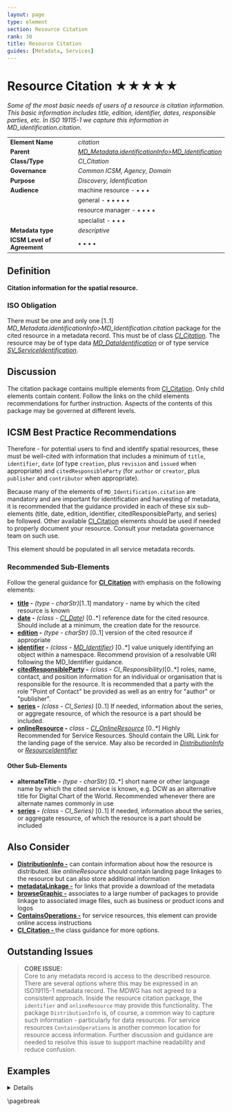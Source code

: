 ```yaml
---
layout: page
type: element
section: Resource Citation
rank: 30
title: Resource Citation
guides: [Metadata, Services]
---
```

# Resource Citation ★★★★★
*Some of the most basic needs of users of a resource is citation information. This basic information includes title, edition, identifier, dates, responsible parties, etc. In ISO 19115-1 we capture this information in MD_identification.citation.*

| | |
| --- | --- |
| **Element Name** | *citation* |
| **Parent** | *[MD_Metadata.identificationInfo>MD_Identification](./class-MD_Identification)* |
| **Class/Type** | *CI_Citation* |
| **Governance** | *Common ICSM, Agency, Domain* |
| **Purpose** | *Discovery, Identification* |
| **Audience** | machine resource - ⭑ ⭑ ⭑ |
| | general - ⭑ ⭑ ⭑ ⭑ ⭑ |
| | resource manager - ⭑ ⭑ ⭑ ⭑ |
| | specialist - ⭑ ⭑ ⭑ |
| **Metadata type** | *descriptive* |
| **ICSM Level of Agreement** | ⭑ ⭑ ⭑ ⭑ |

## Definition
**Citation information for the spatial resource.**

### ISO Obligation

There must be one and only one [1..1] *MD_Metadata.identificationInfo>MD_Identification.citation* package for the cited resource in a metadata record. This must be of class *[CI_Citation](./class-CI_Citation)*. The resource may be of type data *[MD_DataIdentification](./class_MD_DataIdentification)* or of type service *[SV_ServiceIdentification](./ServiceIdentification)*.

## Discussion

The citation package contains multiple elements from [CI_Citation](./class-CI_Citation). Only child elements contain content. Follow the links on the child elements recommendations for further instruction. Aspects of the contents of this package may be governed at different levels.

## ICSM Best Practice Recommendations

Therefore - for potential users to find and identify spatial resources, these must be well-cited with information that includes a minimum of `title`, `identifier`, `date` (of type `creation`, plus `revision` and `issued` when appropriate) and `citedResponsibleParty` (for `author` or `creator`, plus `publisher` and `contributor` when appropriate). 

Because many of the elements of `MD_Identification.citation` are mandatory and are important for identification and harvesting of metadata, it is recommended that the guidance provided in each of these six sub-elements (title, date, edition, identifier, citedResponsibleParty, and series) be followed. Other available [CI_Citation](./class-CI_Citation) elements should be used if needed to properly document your resource. Consult your metadata governance team on such use.

This element should be populated in all service metadata records. 

### Recommended Sub-Elements

Follow the general guidance for **[CI_Citation](./class-CI_Citation)** with emphasis on the following elements:
- **[title](./ResourceTitle) -** *(type - charStr)*[1..1] mandatory - name by which the cited resource is known
- **[date](./ResourceDate) -** *(class - [CI_Date](./class-CI_Date))* [0..\*] reference date for the cited resource. Should include at a minimum, the creation date for the resource.
- **[edition](./ResourceEdition) -** *(type - charStr)* [0..1] version of the cited resource if appropriate
- **[identifier](./ResourceIdentifier) -** *(class - [MD_Identifier](./class-MD_Identifier))* [0..\*] value uniquely identifying an object within a namespace. Recommend provision of a resolvable URI following the MD_Identifier guidance.
- **[citedResponsibleParty](./ResourceResponsibleParty) -** *(class - CI_Responsibility)*[0..\*] roles, name, contact, and position information for an individual or organisation that is responsible for the resource. It is recommended that a party with the role "Point of Contact" be provided as well as an entry for "author" or "publisher".
- **[series](./ResourceSeries) -** *(class - CI_Series)* [0..1] If needed, information about the series, or aggregate resource, of which the resource is a part should be included.
- **[onlineResource](./class-CI_OnlineResource) -** *class - [CI_OnlineResource](./class-CI_OnlineResource)* [0..\*] Highly Recommended for Service Resources. Should contain the URL Link for the landing page of the service. May also be recorded in *[DistributionInfo](./DistributionInfo)* or *[ResourceIdentifier](./ResourceIdentifier)*

#### Other Sub-Elements

- **alternateTitle -** *(type - charStr)* [0..\*] short name or other language name by which the cited service is known, e.g. DCW as an alternative title for Digital Chart of the World. Recommended whenever there are alternate names commonly in use
- **[series](./ResourceSeries) -** *(class - CI_Series)* [0..1] If needed, information about the series, or aggregate resource, of which the resource is a part should be included

## Also Consider

- **[DistributionInfo -](./DistributionInfo)** can contain information about how the resource is distributed. like *onlineResource* should contain landing page linkages to the resource but can also store additional information
- **[metadataLinkage -](./MetadataLinkage)** for links that provide a download of the metadata
- **[browseGraphic -](./BrowseGraphic)** associates to a large number of packages to provide linkage to associated image files, such as business or product icons and logos
- **[ContainsOperations -](./ContainsOperations)** for service resources, this element can provide online access instructions
- **[CI_Citation - ](./class-CI_Citation)** the class guidance for more options.

## Outstanding Issues
> **CORE ISSUE:**  
Core to any metadata record is access to the described resource. There are several options where this may be expressed in an ISO19115-1 metadata record. The MDWG has not agreed to a consistent approach. Inside the resource citation package, the `identifier` and `onlineResource` may provide this functionality. The package `DistributionInfo` is, of course, a common way to capture such information - particularly for data resources. For service resources `ContainsOperations` is another common location for resource access information. Further discussion and guidance are needed to resolve this issue to support machine readability and reduce confusion.

## Examples

<details>

\pagebreak

### XML
Data Resource example

```
<mdb:MD_Metadata>
....
 <mdb:identificationInfo>
  <mri:MD_DataIdentification>
  ....
    <mri:citation>
     <cit:CI_Citation>
       <cit:title>
        <gco:CharacterString>OpenWork geographical data
        </gco:CharacterString>
       </cit:title>
       <cit:date>
        <cit:CI_Date>
          <cit:date>
           <gco:Date>2019-07-18</gco:Date>
          </cit:date>
          <cit:dateType>
           <cit:CI_DateTypeCode 
           codeList="https://schemas.isotc211.org/19115/resources
           /Codelist/cat/codelists.xml#CI_DateTypeCode" 
           codeListValue="creation"/>
          </cit:dateType>
        </cit:CI_Date>
       </cit:date>
       <cit:date>
        <cit:CI_Date>
          <cit:date>
           <gco:Date>2019-07-18</gco:Date>
          </cit:date>
          <cit:dateType>
           <cit:CI_DateTypeCode 
           codeList="https://schemas.isotc211.org/19115/resources
           /Codelist/cat/codelists.xml#CI_DateTypeCode" 
           codeListValue="publication"/>
          </cit:dateType>
        </cit:CI_Date>
       </cit:date>
       <cit:edition>
        <gco:CharacterString>Version 0.1</gco:CharacterString>
       </cit:edition>
       <cit:editionDate>
        <gco:Date>2019-07-18</gco:Date>
       </cit:editionDate>
       <cit:identifier>
        <mcc:MD_Identifier>
          <mcc:code>
           <gco:CharacterString>
           9547e07e-6a15-403b-8b19-488778fe0cf0
           </gco:CharacterString>
          </mcc:code>
          <mcc:codeSpace>
           <gco:CharacterString>
           http://202.49.243.69:8080/geonetwork/srv/eng/metadata/
           </gco:CharacterString>
          </mcc:codeSpace>
        </mcc:MD_Identifier>
       </cit:identifier>
       <cit:citedResponsibleParty>
        <cit:CI_Responsibility>
          <cit:role>
           <cit:CI_RoleCode 
           codeList="https://schemas.isotc211.org/19115/resources
           /Codelist/cat/codelists.xml#CI_RoleCode" 
           codeListValue="author"/>
          </cit:role>
          <cit:party>
           <cit:CI_Organisation>
             <cit:name>
              <gco:CharacterString>OpenWork Ltd
              </gco:CharacterString>
             </cit:name>
             <cit:contactInfo>
              <cit:CI_Contact>
                <cit:address>
                 <cit:CI_Address>
                   <cit:electronicMailAddress>
                    <gco:CharacterString>info@openwork.nz
                    </gco:CharacterString>
                   </cit:electronicMailAddress>
                 </cit:CI_Address>
                </cit:address>
              </cit:CI_Contact>
             </cit:contactInfo>
           </cit:CI_Organisation>
          </cit:party>
        </cit:CI_Responsibility>
       </cit:citedResponsibleParty>
       <cit:citedResponsibleParty>
        <cit:CI_Responsibility>
          <cit:role>
           <cit:CI_RoleCode 
           codeList="https://schemas.isotc211.org/19115/resources
           /Codelist/cat/codelists.xml#CI_RoleCode" 
           codeListValue="publisher"/>
          </cit:role>
          <cit:party>
           <cit:CI_Individual>
             <cit:name>
              <gco:CharacterString>Byron Cochrane
              </gco:CharacterString>
             </cit:name>
             <cit:contactInfo>
              <cit:CI_Contact>
                <cit:address>
                 <cit:CI_Address>
                   <cit:electronicMailAddress>
                    <gco:CharacterString>byron@openwork.nz
                    </gco:CharacterString>
                   </cit:electronicMailAddress>
                 </cit:CI_Address>
                </cit:address>
              </cit:CI_Contact>
             </cit:contactInfo>
           </cit:CI_Individual>
          </cit:party>
        </cit:CI_Responsibility>
       </cit:citedResponsibleParty>
     </cit:CI_Citation>
    </mri:citation>
   ....
  </mri:MD_DataIdentification>
 </mdb:identificationInfo>
....
</mdb:MD_Metadata>
```

Service Resource example
```
<mdb:MD_Metadata>
....
 <mdb:identificationInfo>
   <srv:SV_ServiceIdentification>
     <mri:citation>
      <cit:CI_Citation>
        <cit:title>
         <gco:CharacterString>Sample service metadata 2020-05-28</gco:CharacterString>
        </cit:title>
        <cit:date>
         <cit:CI_Date>
           <cit:date>
            <gco:DateTime>2019-09-01T00:00:00</gco:DateTime>
           </cit:date>
           <cit:dateType>
            <cit:CI_DateTypeCode codeList="http://standards.iso.org/iso/19115/resources/Codelists/cat/codelists.xml#CI_DateTypeCode"
                       codeListValue="creation"/>
           </cit:dateType>
         </cit:CI_Date>
        </cit:date>
        <cit:date>
         <cit:CI_Date>
           <cit:date>
            <gco:DateTime>2019-12-01T00:00:00</gco:DateTime>
           </cit:date>
           <cit:dateType>
            <cit:CI_DateTypeCode codeList="http://standards.iso.org/iso/19115/resources/Codelists/cat/codelists.xml#CI_DateTypeCode"
                       codeListValue="revision"/>
           </cit:dateType>
         </cit:CI_Date>
        </cit:date>
        <cit:edition>
         <gco:CharacterString>2nd Revision</gco:CharacterString>
        </cit:edition>
        <cit:editionDate>
         <gco:DateTime>2019-12-01T00:00:00</gco:DateTime>
        </cit:editionDate>
        <cit:identifier>
         <mcc:MD_Identifier>
           <mcc:code>
            <gcx:Anchor xlink:href="https://my.webite.io/cgi-bin/wfs-map-site" xlink:type="simple">https://my.webite.io/cgi-bin/wfs-map-site</gcx:Anchor>
           </mcc:code>
         </mcc:MD_Identifier>
        </cit:identifier>
        <cit:citedResponsibleParty>
         <cit:CI_Responsibility>
           <cit:role>
            <cit:CI_RoleCode codeList="http://standards.iso.org/iso/19115/resources/Codelists/cat/codelists.xml#CI_RoleCode"
                     codeListValue="contributor"/>
           </cit:role>
           <cit:party>
            <cit:CI_Organisation>
              <cit:name>
               <gco:CharacterString>OpenWork Ltd</gco:CharacterString>
              </cit:name>
              <cit:contactInfo>
               <cit:CI_Contact>
                 <cit:address>
                  <cit:CI_Address>
                    <cit:electronicMailAddress>
                     <gco:CharacterString>info@openwork.nz</gco:CharacterString>
                    </cit:electronicMailAddress>
                  </cit:CI_Address>
                 </cit:address>
               </cit:CI_Contact>
              </cit:contactInfo>
            </cit:CI_Organisation>
           </cit:party>
         </cit:CI_Responsibility>
        </cit:citedResponsibleParty>
        <cit:citedResponsibleParty>
         <cit:CI_Responsibility>
           <cit:role>
            <cit:CI_RoleCode codeList="http://standards.iso.org/iso/19115/resources/Codelists/cat/codelists.xml#CI_RoleCode"
                     codeListValue="publisher"/>
           </cit:role>
           <cit:party>
            <cit:CI_Organisation>
              <cit:name>
               <gco:CharacterString>ICSM MDWG</gco:CharacterString>
              </cit:name>
              <cit:contactInfo>
               <cit:CI_Contact>
                 <cit:address>
                  <cit:CI_Address>
                    <cit:electronicMailAddress>
                     <gco:CharacterString>mdwg@icsm-au.org</gco:CharacterString>
                    </cit:electronicMailAddress>
                  </cit:CI_Address>
                 </cit:address>
               </cit:CI_Contact>
              </cit:contactInfo>
            </cit:CI_Organisation>
           </cit:party>
         </cit:CI_Responsibility>
        </cit:citedResponsibleParty>
        <cit:onlineResource>
         <cit:CI_OnlineResource>
           <cit:linkage>
            <gco:CharacterString>https://my.webite.io/</gco:CharacterString>
           </cit:linkage>
           <cit:protocol gco:nilReason="missing">
            <gco:CharacterString/>
           </cit:protocol>
           <cit:name>
            <gco:CharacterString>OWL WFS Sample site</gco:CharacterString>
           </cit:name>
           <cit:description>
            <gco:CharacterString>Landing page for Spatial Service</gco:CharacterString>
           </cit:description>
           <cit:function>
            <cit:CI_OnLineFunctionCode codeList="http://standards.iso.org/iso/19115/resources/Codelists/cat/codelists.xml#CI_OnLineFunctionCode"
                          codeListValue=""/>
           </cit:function>
         </cit:CI_OnlineResource>
        </cit:onlineResource>
      </cit:CI_Citation>
     </mri:citation>
     ....
  </mri:SV_ServiceIdentification>
 </mdb:identificationInfo>
....
</mdb:MD_Metadata>
```

\pagebreak

### UML diagrams

Recommended elements highlighted in yellow

![ResourceCitation](../images/ResourceCitationUML.png)

</details>

\pagebreak

